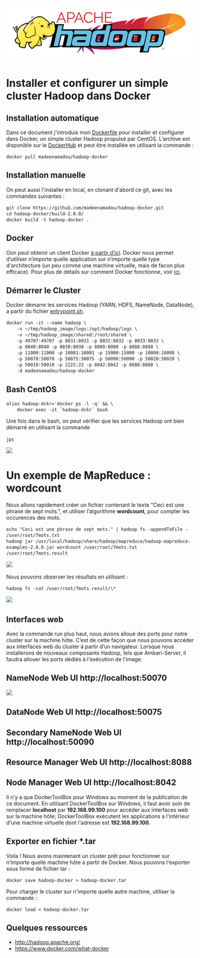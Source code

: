 ![](images/hadoop-logo-no-back-500.png)


# Installer et configurer un simple cluster Hadoop dans Docker

## Installation automatique

Dans ce document j'introduis mon [Dockerfile](/build-2.8.0/Dockerfile) pour installer et configurer dans Docker, un simple cluster Hadoop propulsé par CentOS. L’archive est disponible sur le [DockerHub](https://hub.docker.com/r/madeenamadou/hadoop-docker/) et peut être installée en utilisant la commande : 

```
docker pull madeenamadou/hadoop-docker
```

## Installation manuelle

On peut aussi l'installer en local, en clonant d'abord ce git, avec les commandes suivantes : 

```
git clone https://github.com/madeenamadou/hadoop-docker.git
cd hadoop-docker/build-2.8.0/
docker build -t hadoop-docker .
```

## Docker
Oon peut obtenir un client Docker [à partir d’ici](https://docs.docker.com/engine/installation/#supported-platforms). Docker nous permet d’utiliser n’importe quelle application sur n’importe quelle type d'architecture (un peu comme une machine virtuelle, mais de facon plus efficace). Pour plus de détails sur comment Docker fonctionne, voir [ici](https://www.docker.com/what-docker).


## Démarrer le Cluster

Docker démarre les services Hadoop (YARN, HDFS, NameNode, DataNode), a partir du fichier [entrypoint.sh](/build-2.8.0/entrypoint.sh).

```
docker run -it --name hadoop \
    -v ~/tmp/hadoop_image/logs:/opt/hadoop/logs \
    -v ~/tmp/hadoop_image/shared:/root/shared \
    -p 49707:49707 -p 8031:8031 -p 8032:8032 -p 8033:8033 \
    -p 8040:8040 -p 8030:8030 -p 8080:8080 -p 8888:8888 \
    -p 11000:11000 -p 10001:10001 -p 15000:15000 -p 10000:10000 \
    -p 50070:50070 -p 50075:50075 -p 50090:50090 -p 50020:50020 \
    -p 50010:50010 -p 2222:22 -p 8042:8042 -p 8088:8088 \
    -d madeenamadou/hadoop-docker
```

## Bash CentOS 

```
alias hadoop-dckr='docker ps -l -q' && \
    docker exec -it `hadoop-dckr` bash
```

Une fois dans le bash, on peut vérifier que les services Hadoop ont bien démarré en utilisant la commande

```jps```

![](/images/jps.png)

# Un exemple de MapReduce : wordcount

Nous allons rapidement créer un fichier contenant le texte "Ceci est une phrase de sept mots.", et utiliser l’algorithme **wordcount**, pour compter les occurences des mots.

```
echo "Ceci est une phrase de sept mots." | hadoop fs -appendToFile - /user/root/7mots.txt
hadoop jar /usr/local/hadoop/share/hadoop/mapreduce/hadoop-mapreduce-examples-2.8.0.jar wordcount /user/root/7mots.txt /user/root/7mots.result
```
![](/images/mapreduce.png)

Nous pouvons observer les résultats en utilisant : 

```
hadoop fs -cat /user/root/7mots.result/\*
```
![](/images/wordcount.PNG)

## Interfaces web

Avec la commande run plus haut, nous avions alloué des ports pour notre cluster sur la machine hôte. C’est de cette façon que nous pouvons accéder aux interfaces web du cluster à partir d’un navigateur. Lorsque nous installerons de nouveaux composants Hadoop, tels que Ambari-Server, il faudra allouer les ports dédiés à l'exécution de l'image.  

## NameNode Web UI http://localhost:50070

![](/images/namenode.PNG)

## DataNode Web UI http://localhost:50075

## Secondary NameNode Web UI http://localhost:50090

## Resource Manager Web UI http://localhost:8088

## Node Manager Web UI http://localhost:8042

Il n’y a que DockerToolBox pour Windows au moment de la publication de ce document. En utilisant DockerToolBox sur Windows, il faut avoir soin de remplacer **localhost** par **192.168.99.100** pour accéder aux interfaces web sur la machine hôte; DockerToolBox exécutent les applications a l'intérieur d'une machine virtuelle dont l'adresse est **192.168.99.100**.


## Exporter en fichier *.tar

Voila ! Nous avons maintenant un cluster prêt pour fonctionner sur n’importe quelle machine hôte à partir de Docker. Nous pouvons l'exporter sous forme de fichier tar :

```
docker save hadoop-docker > hadoop-docker.tar
```

Pour charger le cluster sur n'importe quelle autre machine, utiliser la commande :

```
docker load < hadoop-docker.tar
```

## Quelques ressources
- http://hadoop.apache.org/
- https://www.docker.com/what-docker

